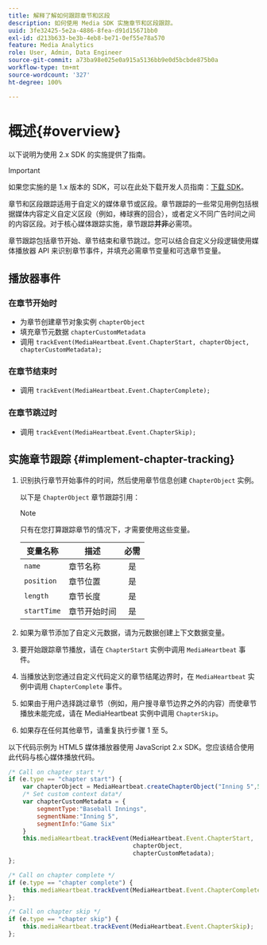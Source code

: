 ```yaml
---
title: 解释了解如何跟踪章节和区段
description: 如何使用 Media SDK 实施章节和区段跟踪。
uuid: 3fe32425-5e2a-4886-8fea-d91d15671bb0
exl-id: d213b633-be3b-4eb8-be71-0ef55e78a570
feature: Media Analytics
role: User, Admin, Data Engineer
source-git-commit: a73ba98e025e0a915a5136bb9e0d5bcbde875b0a
workflow-type: tm+mt
source-wordcount: '327'
ht-degree: 100%

---
```


# 概述{#overview}

以下说明为使用 2.x SDK 的实施提供了指南。

>[!IMPORTANT]
> 
> 如果您实施的是 1.x 版本的 SDK，可以在此处下载开发人员指南：[下载 SDK](/help/getting-started/download-sdks.md)。

章节和区段跟踪适用于自定义的媒体章节或区段。章节跟踪的一些常见用例包括根据媒体内容定义自定义区段（例如，棒球赛的回合），或者定义不同广告时间之间的内容区段。对于核心媒体跟踪实施，章节跟踪&#x200B;**并非**&#x200B;必需项。

章节跟踪包括章节开始、章节结束和章节跳过。您可以结合自定义分段逻辑使用媒体播放器 API 来识别章节事件，并填充必需章节变量和可选章节变量。

## 播放器事件

### 在章节开始时

* 为章节创建章节对象实例 `chapterObject`
* 填充章节元数据 `chapterCustomMetadata`
* 调用 `trackEvent(MediaHeartbeat.Event.ChapterStart, chapterObject, chapterCustomMetadata);`

### 在章节结束时

* 调用 `trackEvent(MediaHeartbeat.Event.ChapterComplete);`

### 在章节跳过时

* 调用 `trackEvent(MediaHeartbeat.Event.ChapterSkip);`

## 实施章节跟踪 {#implement-chapter-tracking}

1. 识别执行章节开始事件的时间，然后使用章节信息创建 `ChapterObject` 实例。

   以下是 `ChapterObject` 章节跟踪引用：

   >[!NOTE]
   >
   >只有在您打算跟踪章节的情况下，才需要使用这些变量。

   | 变量名称 | 描述 | 必需 |
   | --- | --- | :---: |
   | `name` | 章节名称 | 是 |
   | `position` | 章节位置 | 是 |
   | `length` | 章节长度 | 是 |
   | `startTime` | 章节开始时间 | 是 |

1. 如果为章节添加了自定义元数据，请为元数据创建上下文数据变量。
1. 要开始跟踪章节播放，请在 `ChapterStart` 实例中调用 `MediaHeartbeat` 事件。
1. 当播放达到您通过自定义代码定义的章节结尾边界时，在 `MediaHeartbeat` 实例中调用 `ChapterComplete` 事件。
1. 如果由于用户选择跳过章节（例如，用户搜寻章节边界之外的内容）而使章节播放未能完成，请在 MediaHeartbeat 实例中调用 `ChapterSkip`。
1. 如果存在任何其他章节，请重复执行步骤 1 至 5。

以下代码示例为 HTML5 媒体播放器使用 JavaScript 2.x SDK。您应该结合使用此代码与核心媒体播放代码。

```js
/* Call on chapter start */
if (e.type == "chapter start") {
    var chapterObject = MediaHeartbeat.createChapterObject("Inning 5",5,500,2500);
    /* Set custom context data*/
    var chapterCustomMetadata = {
        segmentType:"Baseball Innings",
        segmentName:"Inning 5",
        segmentInfo:"Game Six"
    }
    this.mediaHeartbeat.trackEvent(MediaHeartbeat.Event.ChapterStart,  
                                   chapterObject,  
                                   chapterCustomMetadata);
};

/* Call on chapter complete */
if (e.type == "chapter complete") {
    this.mediaHeartbeat.trackEvent(MediaHeartbeat.Event.ChapterComplete);
};

/* Call on chapter skip */
if (e.type == "chapter skip") {
    this.mediaHeartbeat.trackEvent(MediaHeartbeat.Event.ChapterSkip);
};
```
